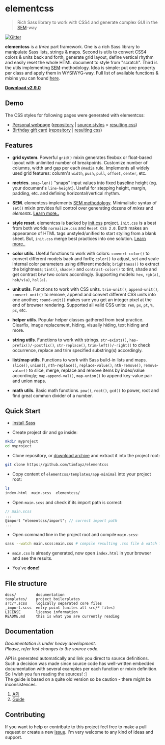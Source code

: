 # elementcss

> Rich Sass library to work with CSS4 and generate complex GUI in the [SEM](https://github.com/timfayz/SEM)-way

[![Gitter](https://badges.gitter.im/Join%20Chat.svg)](https://gitter.im/timfayz/elementcss?utm_source=badge&utm_medium=badge&utm_campaign=pr-badge)

**elementcss** is a *three* part framework. One is a rich Sass library to manipulate Sass lists, strings & maps. Second is utils to convert CSS4 colors & units back and forth, generate grid layout, define vertical rhythm and easily reset the whole HTML document to style from "scratch". Third is the utils implementing [SEM](https://github.com/timfayz/SEM)-methodology. Idea is simple: put one property per class and apply them in WYSIWYG-way. Full list of available functions & mixins you can found [here](docs/API.md).

**[Download v2.9.0](https://github.com/timfayz/elementcss/archive/master.zip)**

## Demo

The CSS styles for following pages were generated with elementcss:
- [Personal webpage](https://timfayz.github.io) ([repository](https://github.com/timfayz/timfayz.github.io) | [source styles](https://github.com/timfayz/timfayz.github.io/blob/master/styles/main.scss) > [resulting css](https://github.com/timfayz/timfayz.github.io/blob/master/styles/main.css))
- [Birthday gift card](https://marynicole.github.io) ([repository](https://github.com/marynicole/marynicole.github.io) | [resulting css](https://github.com/marynicole/marynicole.github.io/blob/master/css/main.css))


## Features

- **grid system**. Powerful `grid()` mixin generates flexbox or float-based layout with unlimited number of breakpoints. Customize number of columns, width and gap per each `@media` rule. Implements all widely used grid features: column's `width`, `push`, `pull`, `offset`, `center`, etc.

- **metrics**. `snap-len()` "snaps" input values into fixed baseline height (eg. your document's `line-height`). Useful for stepping height, margin, padding, etc. and defining horizontal/vertical rhythm.

- **SEM**. elementcss implements [SEM methodology](https://github.com/timfayz/SEM). Minimalistic syntax of `set()` mixin provides full control over generating dozens of *mixes* and *elements*. [Learn more..](https://github.com/timfayz/SEM/blob/master/docs/guide.md)

- **style reset**. elementcss is backed by [init.css](https://github.com/timfayz/init.css) project. `init.css` is a best from both worlds `normalize.css` and `Reset CSS 2.0`. Both makes an appearance of HTML tags unstyled/unified to start styling from a blank sheet. But, `init.css` merge best practices into one solution. [Learn more..](https://github.com/timfayz/init.css)

- **color utils.** Useful functions to work with colors: `convert-color()` to convert different models back and forth; `color()` to adjust, set and scale internal color parameters using different models; `brightness()` to extract the brightness; `tint()`, `shade()` and `contrast-color()` to tint, shade and get contrast b/w two colors accordingly. Supporting models: `hex`, `rgb(a)`, `hsb/v(a)`, `hsl(a)`.

- **unit utils**. Functions to work with CSS units. `trim-unit()`, `append-unit()`, `convert-unit()` to remove, append and convert different CSS units into one another; `round-unit()` makes sure you get an integer pixel at the end of browser rendering. Supported all valid CSS units: `rem`, `px`, `pt`, `%`, `pc`, etc.

- **helper utils**. Popular helper classes gathered from best practice. Clearfix, image replacement, hiding, visually hiding, text hiding and more.

- **string utils**. Functions to work with strings. `str-exists()`, `has-prefix()/-postfix()`, `str-replace()`, `trim-left()/-right()` to check occurrence, replace and trim specified substring(s) accordingly.

- **list/map utils**. Functions to work with Sass build-in lists and maps. `slice()`, `union()`, `nth-replace()`, `replace-value()`, `nth-remove()`, `remove-value()` to slice, merge, replace and remove items by index/value accordingly; `map-append-val()`, `map-union()` to append key-value pair and union maps.

- **math utils**. Basic math functions. `pow()`, `root()`, `gcd()` to power, root and find great common divider of a number.


## Quick Start
* [Install Sass](http://sass-lang.com/install)

* Create project dir and go inside:
```bash
mkdir myproject
cd myproject
```

* Clone repository, or [download archive](https://github.com/kalopsia/element/archive/master.zip) and extract it into the project root:
```bash
git clone https://github.com/timfayz/elementcss
```

* Copy content of `elementcss/templates/app-minimal` into your project root:
```bash
ls
index.html  main.scss  elementcss/
```

* Open `main.scss` and check if its import path is correct:
```scss
// main.scss
...
@import "elementcss/import"; // correct import path
...
```

* Open command line in the project root and compile `main.scss`:
```bash
sass --watch main.scss:main.css # compile resulting .css file & watch for new changes
```

* `main.css` is already generated, now open `index.html` in your browser and see the results. 

* You've **done!**


## File structure
```
docs/         documentation
templates/    project boilerplates
src/*.scss    logically separated core files
_import.scss  entry point (unites all src/* files)
LICENSE       license information
README.md     this is what you are currently reading
```

## Documentation
*Documentation is under heavy development.<br>Please, refer last changes to the source code.* 

API is generated automatically and link you direct to source definitions. Such a decision was made since source code has well-written embedded documentation with several examples per each function or mixin definition. So I wish you fun reading the sources! :] <br>The guide is based on a quite old version so be caution - there might be inconsistences.

1. [API](docs/API.md)
2. [Guide](docs/1-preface.md) 

## Contributing
If you want to help or contribute to this project feel free to make a pull request or create a new [issue](https://github.com/timfayz/elementcss/issues). I'm very welcome to any kind of ideas and support.
